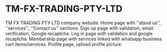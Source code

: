 # TM-FX-TRADING-PTY-LTD
TM FX TRADING PTY LTD company website. Home page with ''about us'', ''services'', ''Contact us'' sections. Sign up page with validation, email verification, Google recaptcha. Log in page with validation and google recaptcha. Membership page with services linked with whatsapp business cart items/services. Profile page, upload profile picture.
